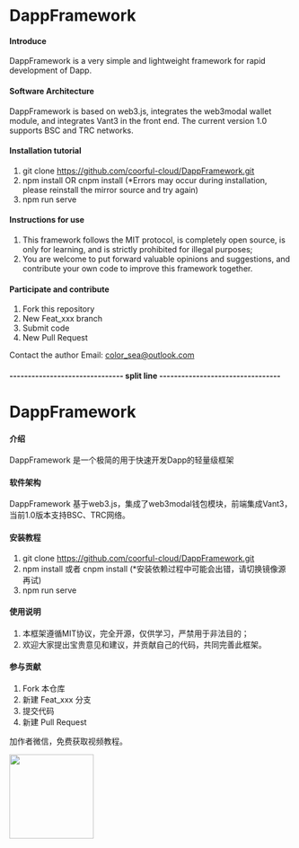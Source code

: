 # DappFramework

#### Introduce
DappFramework is a very simple and lightweight framework for rapid development of Dapp.

#### Software Architecture
DappFramework is based on web3.js, integrates the web3modal wallet module, and integrates Vant3 in the front end. The current version 1.0 supports BSC and TRC networks.

#### Installation tutorial
1. git clone https://github.com/coorful-cloud/DappFramework.git
2. npm install OR cnpm install (*Errors may occur during installation, please reinstall the mirror source and try again)
3. npm run serve

#### Instructions for use
1.  This framework follows the MIT protocol, is completely open source, is only for learning, and is strictly prohibited for illegal purposes;
2.  You are welcome to put forward valuable opinions and suggestions, and contribute your own code to improve this framework together.

#### Participate and contribute
1.  Fork this repository
2.  New Feat_xxx branch
3.  Submit code
4.  New Pull Request

Contact the author
Email: color_sea@outlook.com

#### ------------------------------- split line ---------------------------------

# DappFramework

#### 介绍
DappFramework 是一个极简的用于快速开发Dapp的轻量级框架

#### 软件架构
DappFramework 基于web3.js，集成了web3modal钱包模块，前端集成Vant3，当前1.0版本支持BSC、TRC网络。

#### 安装教程

1. git clone https://github.com/coorful-cloud/DappFramework.git
2. npm install 或者 cnpm install (*安装依赖过程中可能会出错，请切换镜像源再试)
3. npm run serve

#### 使用说明

1.  本框架遵循MIT协议，完全开源，仅供学习，严禁用于非法目的；
2.  欢迎大家提出宝贵意见和建议，并贡献自己的代码，共同完善此框架。

#### 参与贡献

1.  Fork 本仓库
2.  新建 Feat_xxx 分支
3.  提交代码
4.  新建 Pull Request

加作者微信，免费获取视频教程。

<img src="https://www.web3dapp.club/static/template1/images/wxgzh.jpg" width="150px">
